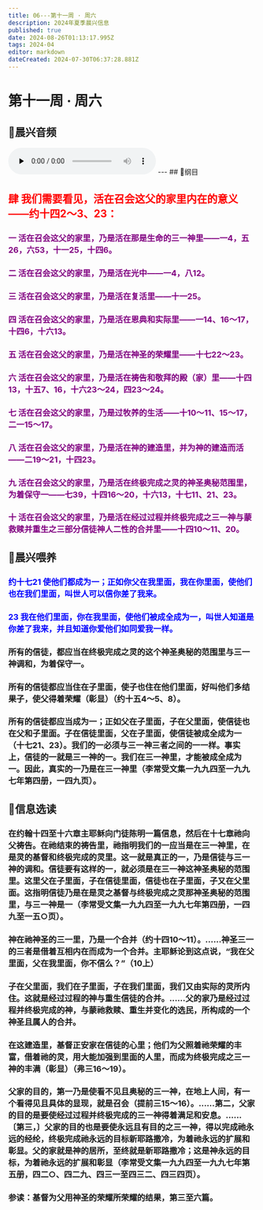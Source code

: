```yaml
---
title: 06---第十一周 · 周六
description: 2024年夏季晨兴信息
published: true
date: 2024-08-26T01:13:17.995Z
tags: 2024-04
editor: markdown
dateCreated: 2024-07-30T06:37:28.881Z
---
```


# 第十一周 · 周六
## 🎵晨兴音频
<audio id="audio" controls="" preload="none">
      <source id="mp3" src="/2024-04/week11/week11day6.mp3">
</audio>
---
## 📖纲目

## <font color=red>**肆**    **我们需要看见，活在召会这父的家里内在的意义——约十四2～3、23：**</font>

### <font color=purple>一    活在召会这父的家里，乃是活在那是生命的三一神里——一4，五26，六53，十一25，十四6。</font>

### <font color=purple>二    活在召会这父的家里，乃是活在光中——一4，八12。</font>

### <font color=purple>三    活在召会这父的家里，乃是活在复活里——十一25。</font>

### <font color=purple>四    活在召会这父的家里，乃是活在恩典和实际里——一14、16～17，十四6，十六13。</font>

### <font color=purple>五    活在召会这父的家里，乃是活在神圣的荣耀里——十七22～23。</font>

### <font color=purple>六    活在召会这父的家里，乃是活在祷告和敬拜的殿（家）里——十四13，十五7、16，十六23～24，四23～24。</font>

### <font color=purple>七    活在召会这父的家里，乃是过牧养的生活——十10～11、15～17，二一15～17。</font>

### <font color=purple>八    活在召会这父的家里，乃是活在神的建造里，并为神的建造而活——二19～21，十四23。</font>

### <font color=purple>九    活在召会这父的家里，乃是活在终极完成之灵的神圣奥秘范围里，为着保守一——七39，十四16～20，十六13，十七11、21、23。</font>

### <font color=purple>十    活在召会这父的家里，乃是活在经过过程并终极完成之三一神与蒙救赎并重生之三部分信徒神人二性的合并里——十四10～11、20。</font>

## 📖晨兴喂养

### <font color=blue>约十七21    使他们都成为一；正如你父在我里面，我在你里面，使他们也在我们里面，叫世人可以信你差了我来。</font>

### <font color=blue>23    我在他们里面，你在我里面，使他们被成全成为一，叫世人知道是你差了我来，并且知道你爱他们如同爱我一样。</font>

### 所有的信徒，都应当在终极完成之灵的这个神圣奥秘的范围里与三一神调和，为着保守一。

### 所有的信徒都应当住在子里面，使子也住在他们里面，好叫他们多结果子，使父得着荣耀（彰显）（约十五4～5、8）。

### 所有的信徒都应当成为一；正如父在子里面，子在父里面，使信徒也在父和子里面。子在信徒里面，父在子里面，使信徒被成全成为一（十七21、23）。我们的一必须与三一神三者之间的一一样。事实上，信徒的一就是三一神的一。我们在三一神里，才能被成全成为一。因此，真实的一乃是在三一神里（李常受文集一九九四至一九九七年第四册，一四九页）。

## 📖信息选读

### 在约翰十四至十六章主耶稣向门徒陈明一篇信息，然后在十七章祂向父祷告。在祂结束的祷告里，祂指明我们的一应当是在三一神里，在是灵的基督和终极完成的灵里。这一就是真正的一，乃是信徒与三一神的调和。信徒要有这样的一，就必须是在三一神这神圣奥秘的范围里。这里父在子里面，子在信徒里面，信徒也在子里面，子又在父里面。这指明信徒乃是在是灵之基督与终极完成之灵那神圣奥秘的范围里，与三一神是一（李常受文集一九九四至一九九七年第四册，一四九至一五○页）。

### 神在祂神圣的三一里，乃是一个合并（约十四10～11）。……神圣三一的三者是借着互相内在而成为一个合并。主耶稣论到这点说，“我在父里面，父在我里面，你不信么？”（10上）

### 子在父里面，我们在子里面，子在我们里面，我们又由实际的灵所内住。这就是经过过程的神与重生信徒的合并。……父的家乃是经过过程并终极完成的神，与蒙祂救赎、重生并变化的选民，所构成的一个神圣且属人的合并。

### 在这建造里，基督正安家在信徒的心里；他们为父照着祂荣耀的丰富，借着祂的灵，用大能加强到里面的人里，而成为终极完成之三一神的丰满（彰显）（弗三16～19）。

### 父家的目的，第一乃是使看不见且奥秘的三一神，在地上人间，有一个看得见且具体的显现，就是召会（提前三15～16）。……第二，父家的目的是要使经过过程并终极完成的三一神得着满足和安息。……〔第三，〕父家的目的也是要使永远且有目的之三一神，得以完成祂永远的经纶，终极完成祂永远的目标新耶路撒冷，为着祂永远的扩展和彰显。父的家就是神的居所，至终就是新耶路撒冷；这是神永远的目标，为着祂永远的扩展和彰显（李常受文集一九九四至一九九七年第五册，四二○、四二九、四三一至四三二、四三四页）。

### 参读：基督为父用神圣的荣耀所荣耀的结果，第三至六篇。

<!-- Google tag (gtag.js) -->
<script async src="https://www.googletagmanager.com/gtag/js?id=G-1P8709Z16T"></script>
<script>
  window.dataLayer = window.dataLayer || [];
  function gtag(){dataLayer.push(arguments);}
  gtag('js', new Date());

  gtag('config', 'G-1P8709Z16T');
</script>